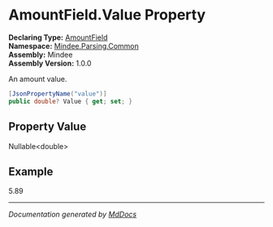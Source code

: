 ﻿<!--  
  <auto-generated>   
    The contents of this file were generated by a tool.  
    Changes to this file may be list if the file is regenerated  
  </auto-generated>   
-->

# AmountField.Value Property

**Declaring Type:** [AmountField](../index.md)  
**Namespace:** [Mindee.Parsing.Common](../../index.md)  
**Assembly:** Mindee  
**Assembly Version:** 1.0.0

An amount value.

```csharp
[JsonPropertyName("value")]
public double? Value { get; set; }
```

## Property Value

Nullable\<double\>

## Example

5.89

___

*Documentation generated by [MdDocs](https://github.com/ap0llo/mddocs)*
